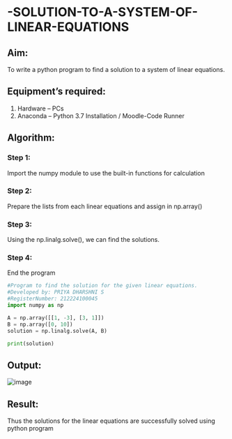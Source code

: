 # -SOLUTION-TO-A-SYSTEM-OF-LINEAR-EQUATIONS
## Aim:
To write a python program to find a solution to a system of linear equations.
## Equipment’s required:
1. 	Hardware – PCs
2. 	Anaconda – Python 3.7 Installation / Moodle-Code Runner
## Algorithm:
### Step 1: 
Import the numpy module to use the built-in functions for calculation
### Step 2: 
Prepare the lists from each linear equations and assign in np.array()
### Step 3: 
Using the np.linalg.solve(), we can find the solutions.
### Step 4: 
End the program
```python
#Program to find the solution for the given linear equations.
#Developed by: PRIYA DHARSHNI S
#RegisterNumber: 212224100045
import numpy as np

A = np.array([[1, -3], [3, 1]])  
B = np.array([0, 10])  
solution = np.linalg.solve(A, B)

print(solution)
```
## Output:
![image](https://github.com/user-attachments/assets/424fc924-69da-450c-b6fe-ee51c905d7a6)
## Result: 
Thus the solutions for the linear equations are successfully solved using python program

